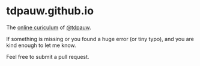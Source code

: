 # tdpauw.github.io

The [online curiculum](https://tdpauw.github.io) of [@tdpauw](https://twitter/tdpauw).

If something is missing or you found a huge error (or tiny typo), and you are kind enough to let me know.

Feel free to submit a pull request.
